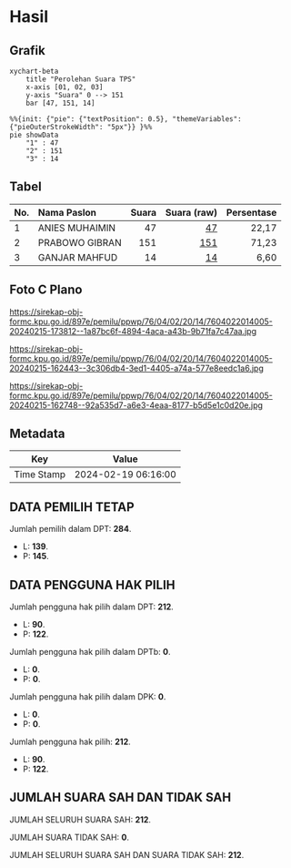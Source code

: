 # Hasil

## Grafik

```mermaid
xychart-beta
    title "Perolehan Suara TPS"
    x-axis [01, 02, 03]
    y-axis "Suara" 0 --> 151
    bar [47, 151, 14]
```

```mermaid
%%{init: {"pie": {"textPosition": 0.5}, "themeVariables": {"pieOuterStrokeWidth": "5px"}} }%%
pie showData
    "1" : 47
    "2" : 151
    "3" : 14
```

## Tabel

| No. | Nama Paslon    | Suara | Suara (raw) | Persentase |
|:--- |:-------------- | -----:| -----------:| ----------:|
| 1   | ANIES MUHAIMIN | 47    | [47][p-1]   | 22,17      |
| 2   | PRABOWO GIBRAN | 151   | [151][p-2]  | 71,23      |
| 3   | GANJAR MAHFUD  | 14    | [14][p-3]   | 6,60       |


[p-1]: https://github.com/gigit-pemilu/pemilu-2024-76-sulawesi-barat/blob/main/pilpres/hitung-suara/sub/76-sulawesi-barat/sub/04-polewali-mandar/sub/02-campalagian/sub/2014-botto/sub/005-tps/sub/paslon-1.txt
[p-2]: https://github.com/gigit-pemilu/pemilu-2024-76-sulawesi-barat/blob/main/pilpres/hitung-suara/sub/76-sulawesi-barat/sub/04-polewali-mandar/sub/02-campalagian/sub/2014-botto/sub/005-tps/sub/paslon-2.txt
[p-3]: https://github.com/gigit-pemilu/pemilu-2024-76-sulawesi-barat/blob/main/pilpres/hitung-suara/sub/76-sulawesi-barat/sub/04-polewali-mandar/sub/02-campalagian/sub/2014-botto/sub/005-tps/sub/paslon-3.txt

## Foto C Plano

https://sirekap-obj-formc.kpu.go.id/897e/pemilu/ppwp/76/04/02/20/14/7604022014005-20240215-173812--1a87bc6f-4894-4aca-a43b-9b71fa7c47aa.jpg

https://sirekap-obj-formc.kpu.go.id/897e/pemilu/ppwp/76/04/02/20/14/7604022014005-20240215-162443--3c306db4-3ed1-4405-a74a-577e8eedc1a6.jpg

https://sirekap-obj-formc.kpu.go.id/897e/pemilu/ppwp/76/04/02/20/14/7604022014005-20240215-162748--92a535d7-a6e3-4eaa-8177-b5d5e1c0d20e.jpg


## Metadata

| Key        | Value               |
| ---------- | ------------------- |
| Time Stamp | 2024-02-19 06:16:00 |


## DATA PEMILIH TETAP

Jumlah pemilih dalam DPT: **284**.
 * L: **139**.
 * P: **145**.

## DATA PENGGUNA HAK PILIH

Jumlah pengguna hak pilih dalam DPT: **212**.
 * L: **90**.
 * P: **122**.

Jumlah pengguna hak pilih dalam DPTb: **0**.
 * L: **0**.
 * P: **0**.

Jumlah pengguna hak pilih dalam DPK: **0**.
 * L: **0**.
 * P: **0**.

Jumlah pengguna hak pilih: **212**.
 * L: **90**.
 * P: **122**.

## JUMLAH SUARA SAH DAN TIDAK SAH

JUMLAH SELURUH SUARA SAH: **212**.

JUMLAH SUARA TIDAK SAH: **0**.

JUMLAH SELURUH SUARA SAH DAN SUARA TIDAK SAH: **212**.


